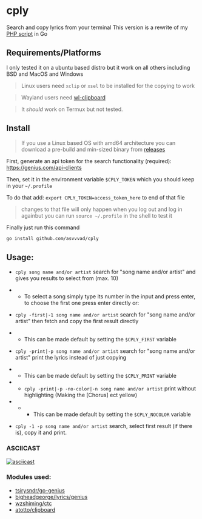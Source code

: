 # cply
Search and copy lyrics from your terminal
This version is a rewrite of my [PHP script](https://github.com/asvvvad/cply-php) in Go

## Requirements/Platforms

I only tested it on a ubuntu based distro but it work on all others including BSD and MacOS and Windows

> Linux users need `xclip` or `xsel` to be installed for the copying to work

> Wayland users need [wl-clipboard](https://github.com/bugaevc/wl-clipboard)

> It _should_ work on Termux but not tested.

## Install

> If you use a Linux based OS with amd64 architecture you can download a pre-build and min-sized binary from [releases](https://github.com/asvvvad/cply/releases/)

First, generate an api token for the search functionality (required): https://genius.com/api-clients

Then, set it in the environment variable `$CPLY_TOKEN` which you should keep in your `~/.profile`

To do that add:  `export CPLY_TOKEN=access_token_here` to end of that file

> changes to that file will only happen when you log out and log in againbut you can run `source ~/.profile` in the shell to test it

Finally just run this command
```bash
go install github.com/asvvvad/cply
```

## Usage:
  - `cply song name and/or artist` search for "song name and/or artist" and gives you results to select from (max. 10)
  - - To select a song simply type its number in the input and press enter, to choose the first one press enter directly or:

  - `cply -first|-1 song name and/or artist` search for "song name and/or artist" then fetch and copy the first result directly
  - - This can be made default by setting the `$CPLY_FIRST` variable

  - `cply -print|-p song name and/or artist` search for "song name and/or artist" print the lyrics instead of just copying
  - - This can be made default by setting the `$CPLY_PRINT` variable
  - - `cply -print|-p -no-color|-n song name and/or artist` print without highlighting (Making the [Chorus] ect yellow)
  - - - This can be made default by setting the `$CPLY_NOCOLOR` variable

  - `cply -1 -p song name and/or artist` search, select first result (if there is), copy it and print.
 
### ASCIICAST
[![asciicast](https://asciinema.org/a/321229.svg)](https://asciinema.org/a/321229)

### Modules used:
- [tsirysndr/go-genius](https://github.com/tsirysndr/go-genius)
- [bigheadgeorge/lyrics/genius](https://github.com/bigheadgeorge/lyrics)
- [wzshiming/ctc](https://github.com/wzshiming/ctc)
- [atotto/clipboard](https://github.com/atotto/clipboard)
